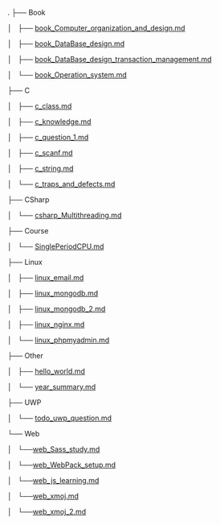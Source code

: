 .
├── Book

│   ├── [book_Computer_organization_and_design.md](./Book/book_Computer_organization_and_design.html)

│   ├── [book_DataBase_design.md](./Book/book_DataBase_design.html)

│   ├── [book_DataBase_design_transaction_management.md](./Book/book_DataBase_design_transaction_management.html)

│   └── [book_Operation_system.md](./Book/book_Operation_system.html)

├── C

│   ├── [c_class.md](./C/c_class.html)

│   ├── [c_knowledge.md](./C/c_knowledge.html)

│   ├── [c_question_1.md](./C/c_question_1.html)

│   ├── [c_scanf.md](./C/c_scanf.html)

│   ├── [c_string.md](./C/c_string.html)

│   └── [c_traps_and_defects.md](./C/c_traps_and_defects.html)

├── CSharp

│   └── [csharp_Multithreading.md](./CSharp/csharp_Multithreading.html)

├── Course

│   └── [SinglePeriodCPU.md](./Course/SinglePeriodCPU.html)

├── Linux

│   ├── [linux_email.md](./Linux/linux_email.html)

│   ├── [linux_mongodb.md](./Linux/linux_mongodb.html)

│   ├── [linux_mongodb_2.md](./Linux/linux_mongodb_2.html)

│   ├── [linux_nginx.md](./Linux/linux_nginx.html)

│   └── [linux_phpmyadmin.md](./Linux/linux_nginx.html)

├── Other

│   ├── [hello_world.md](./Other/hello_world.html)

│   └── [year_summary.md](./Other/year_summary.html)

├── UWP

│   └── [todo_uwp_question.md](./UWP/todo_uwp_question.html)

└── Web

│   └──[web_Sass_study.md](./Web/web_Sass_study.html)

│   └──[web_WebPack_setup.md](./Web/web_WebPack_setup.html)

│   └──[web_js_learning.md](./Web/web_js_learning.html)

│   └──[web_xmoj.md](./Web/web_xmoj.html)

│   └──[web_xmoj_2.md](./Web/web_xmoj_2.html)

